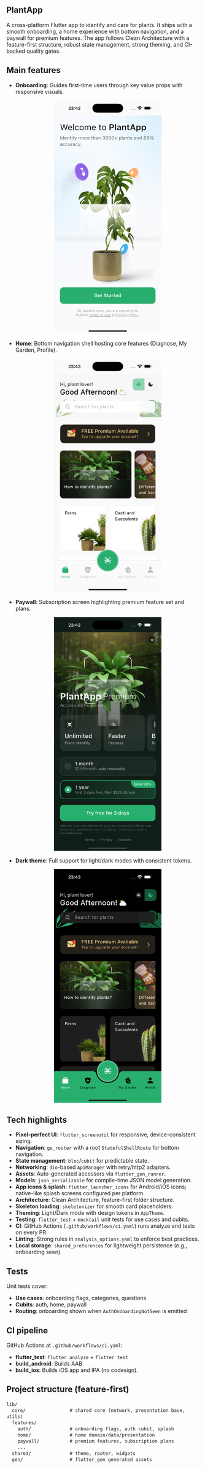 ## PlantApp

A cross-platform Flutter app to identify and care for plants. It ships with a smooth onboarding, a home experience with bottom navigation, and a paywall for premium features. The app follows Clean Architecture with a feature-first structure, robust state management, strong theming, and CI-backed quality gates.

## Main features
- **Onboarding**: Guides first-time users through key value props with responsive visuals.

  <p align="center">
    <img alt="Onboarding" src="docs/screenshots/onboarding_ss.png" width="280" />
  </p>

- **Home**: Bottom navigation shell hosting core features (Diagnose, My Garden, Profile).

  <p align="center">
    <img alt="Home" src="docs/screenshots/home_ss.png" width="280" />
  </p>

- **Paywall**: Subscription screen highlighting premium feature set and plans.

  <p align="center">
    <img alt="Paywall" src="docs/screenshots/paywall_ss.png" width="280" />
  </p>

- **Dark theme**: Full support for light/dark modes with consistent tokens.

  <p align="center">
    <img alt="Dark theme" src="docs/screenshots/dark_theme_ss.png" width="280" />
  </p>

## Tech highlights
- **Pixel-perfect UI**: `flutter_screenutil` for responsive, device-consistent sizing.
- **Navigation**: `go_router` with a root `StatefulShellRoute` for bottom navigation.
- **State management**: `bloc`/`cubit` for predictable state.
- **Networking**: `dio`-based `ApiManager` with retry/http2 adapters.
- **Assets**: Auto-generated accessors via `flutter_gen_runner`.
- **Models**: `json_serializable` for compile-time JSON model generation.
- **App icons & splash**: `flutter_launcher_icons` for Android/iOS icons; native-like splash screens configured per platform.
- **Architecture**: Clean Architecture, feature-first folder structure.
- **Skeleton loading**: `skeletonizer` for smooth card placeholders.
- **Theming**: Light/Dark mode with design tokens in `AppTheme`.
- **Testing**: `flutter_test` + `mocktail` unit tests for use cases and cubits.
- **CI**: GitHub Actions (`.github/workflows/ci.yaml`) runs analyze and tests on every PR.
- **Linting**: Strong rules in `analysis_options.yaml` to enforce best practices.
 - **Local storage**: `shared_preferences` for lightweight persistence (e.g., onboarding seen).

## Tests
Unit tests cover:
- **Use cases**: onboarding flags, categories, questions
- **Cubits**: auth, home, paywall
- **Routing**: onboarding shown when `AuthOnboardingNotSeen` is emitted

## CI pipeline
GitHub Actions at `.github/workflows/ci.yaml`:
- **flutter_test**: `flutter analyze` + `flutter test`
- **build_android**: Builds AAB.
- **build_ios**: Builds iOS app and IPA (no codesign).

## Project structure (feature-first)
```text
lib/
  core/                # shared core (network, presentation base, utils)
  features/
    auth/              # onboarding flags, auth cubit, splash
    home/              # home domain/data/presentation
    paywall/           # premium features, subscription plans
    ...
  shared/              # theme, router, widgets
  gen/                 # flutter_gen generated assets
```

